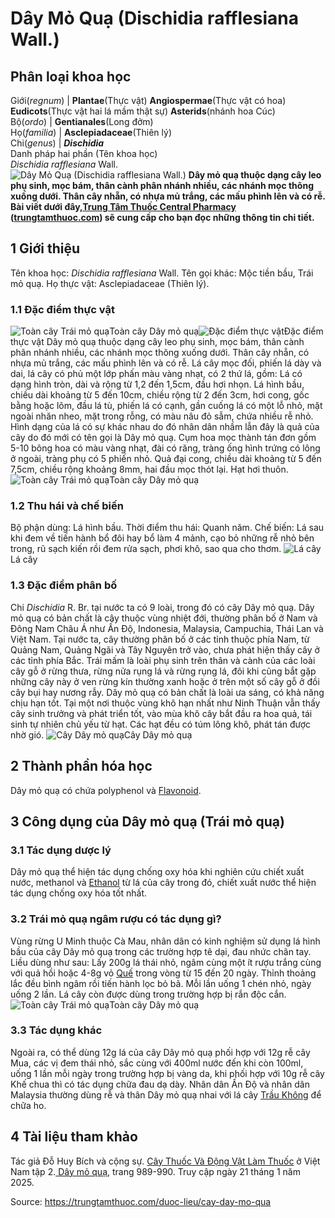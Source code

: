 # Dây Mỏ Quạ (Dischidia rafflesiana Wall.)

Phân loại khoa học  
---  
Giới(_regnum_) |  **Plantae**(Thực vật) **Angiospermae**(Thực vật có hoa) **Eudicots**(Thực vật hai lá mầm thật sự) **Asterids**(nhánh hoa Cúc)  
Bộ(_ordo_) | **Gentianales**(Long đởm)  
Họ(_familia_) | **Asclepiadaceae**(Thiên lý)  
Chi(_genus_) | **_Dischidia_**  
Danh pháp hai phần (Tên khoa học)  
_Dischidia rafflesiana_ Wall.  
![Dây Mỏ Quạ \(Dischidia rafflesiana Wall.\)](https://trungtamthuoc.com/images/others/trai-mo-qua-1601.jpg)
**Dây mỏ quạ thuộc dạng cây leo phụ sinh, mọc bám, thân cành phân nhánh nhiều, các nhánh mọc thõng xuống dưới. Thân cây nhẵn, có nhựa mủ trắng, các mấu phình lên và có rễ. Bài viết dưới đây,[Trung Tâm Thuốc Central Pharmacy](https://trungtamthuoc.com/ "Trung Tâm Thuốc Central Pharmacy") ([trungtamthuoc.com](https://trungtamthuoc.com/ "trungtamthuoc.com")) sẽ cung cấp cho bạn đọc những thông tin chi tiết.**
##  1 Giới thiệu
Tên khoa học: _Dischidia rafflesiana_ Wall.
Tên gọi khác: Mộc tiền bầu, Trái mỏ quạ.
Họ thực vật: Asclepiadaceae (Thiên lý).
### 1.1 Đặc điểm thực vật
![Toàn cây Trái mỏ quạ](https://trungtamthuoc.com/images/item/trai-mo-qua-4.jpg)Toàn cây Dây mỏ quạ![Đặc điểm thực vật](https://trungtamthuoc.com/images/item/trai-mo-qua-5.jpg)Đặc điểm thực vật
Dây mỏ quạ thuộc dạng cây leo phụ sinh, mọc bám, thân cành phân nhánh nhiều, các nhánh mọc thõng xuống dưới.
Thân cây nhẵn, có nhựa mủ trắng, các mấu phình lên và có rễ.
Lá cây mọc đối, phiến lá dày và dai, lá cây có phủ một lớp phấn màu vàng nhạt, có 2 thứ lá, gồm:
Lá có dạng hình tròn, dài và rộng từ 1,2 đến 1,5cm, đầu hơi nhọn.
Lá hình bầu, chiều dài khoảng từ 5 đến 10cm, chiều rộng từ 2 đến 3cm, hơi cong, gốc bằng hoặc lõm, đầu lá tù, phiến lá có cạnh, gần cuống lá có một lỗ nhỏ, mặt ngoài nhăn nheo, mặt trong rỗng, có màu nâu đỏ sẫm, chứa nhiều rễ nhỏ. Hình dạng của lá có sự khác nhau do đó nhân dân nhầm lẫn đây là quả của cây do đó mới có tên gọi là Dây mỏ quạ.
Cụm hoa mọc thành tán đơn gồm 5-10 bông hoa có màu vàng nhạt, đài có răng, tràng ống hình trứng có lông ở ngoài, tràng phụ có 5 phiến nhỏ.
Quả đại cong, chiều dài khoảng từ 5 đến 7,5cm, chiều rộng khoảng 8mm, hai đầu mọc thót lại.
Hạt hơi thuôn.
![Toàn cây Trái mỏ quạ](https://trungtamthuoc.com/images/item/trai-mo-qua-0.jpg)Toàn cây Dây mỏ quạ
### 1.2 Thu hái và chế biến
Bộ phận dùng: Lá hình bầu.
Thời điểm thu hái: Quanh năm.
Chế biến: Lá sau khi đem về tiến hành bổ đôi hay bổ làm 4 mảnh, cạo bỏ những rễ nhỏ bên trong, rũ sạch kiến rồi đem rửa sạch, phơi khô, sao qua cho thơm.
![Lá cây](https://trungtamthuoc.com/images/item/trai-mo-qua-3.jpg)Lá cây
### 1.3 Đặc điểm phân bố
Chi _Dischidia_ R. Br. tại nước ta có 9 loài, trong đó có cây Dây mỏ quạ.
Dây mỏ quạ có bản chất là cây thuộc vùng nhiệt đới, thường phân bố ở Nam và Đông Nam Châu Á như Ấn Độ, Indonesia, Malaysia, Campuchia, Thái Lan và Việt Nam.
Tại nước ta, cây thường phân bố ở các tỉnh thuộc phía Nam, từ Quảng Nam, Quảng Ngãi và Tây Nguyên trở vào, chưa phát hiện thấy cây ở các tỉnh phía Bắc.
Trái mấm là loài phụ sinh trên thân và cành của các loài cây gỗ ở rừng thưa, rừng nửa rụng lá và rừng rụng lá, đôi khi cũng bắt gặp những cây này ở ven rừng kín thường xanh hoặc ở trên một số cây gỗ ở đồi cây bụi hay nương rẫy.
Dây mỏ quạ có bản chất là loài ưa sáng, có khả năng chịu hạn tốt. Tại một nơi thuộc vùng khô hạn nhất như Ninh Thuận vẫn thấy cây sinh trưởng và phát triển tốt, vào mùa khô cây bắt đầu ra hoa quả, tái sinh tự nhiên chủ yếu từ hạt. Các hạt đều có túm lông khô, phát tán được nhờ gió.
![Cây Dây mỏ quạ](https://trungtamthuoc.com/images/item/trai-mo-qua-1.jpg)Cây Dây mỏ quạ
##  2 Thành phần hóa học
Dây mỏ quạ có chứa polyphenol và [Flavonoid](https://trungtamthuoc.com/hoat-chat/flavonoid "Flavonoid").
##  3 Công dụng của Dây mỏ quạ (Trái mỏ quạ)
### 3.1 Tác dụng dược lý
Dây mỏ quạ thể hiện tác dụng chống oxy hóa khi nghiên cứu chiết xuất nước, methanol và [Ethanol](https://trungtamthuoc.com/hoat-chat/ethanol "Ethanol") từ lá của cây trong đó, chiết xuất nước thể hiện tác dụng chống oxy hóa tốt nhất.
### 3.2 Trái mỏ quạ ngâm rượu có tác dụng gì?
Vùng rừng U Minh thuộc Cà Mau, nhân dân có kinh nghiệm sử dụng lá hình bầu của cây Dây mỏ quạ trong các trường hợp tê dại, đau nhức chân tay. Liều dùng như sau: Lấy 200g lá thái nhỏ, ngâm cùng một ít rượu trắng cùng với quả hồi hoặc 4-8g vỏ [Quế](https://trungtamthuoc.com/duoc-lieu/que-51 "Quế") trong vòng từ 15 đến 20 ngày. Thỉnh thoảng lắc đều bình ngâm rồi tiến hành lọc bỏ bã. Mỗi lần uống 1 chén nhỏ, ngày uống 2 lần. Lá cây còn được dùng trong trường hợp bị rắn độc cắn.
![Toàn cây Trái mỏ quạ](https://trungtamthuoc.com/images/item/trai-mo-qua-2.jpg)Toàn cây Dây mỏ quạ
### 3.3 Tác dụng khác
Ngoài ra, có thể dùng 12g lá của cây Dây mỏ quạ phối hợp với 12g rễ cây Mua, các vị đem thái nhỏ, sắc cùng với 400ml nước đến khi còn 100ml, uống 1 lần mỗi ngày trong trường hợp bị vàng da, khi phối hợp với 10g rễ cây Khế chua thì có tác dụng chữa đau dạ dày.
Nhân dân Ấn Độ và nhân dân Malaysia thường dùng rễ và thân Dây mỏ quạ nhai với lá cây [Trầu Không](https://trungtamthuoc.com/duoc-lieu/trau-khong "Trầu Không") để chữa ho.
##  4 Tài liệu tham khảo
Tác giả Đỗ Huy Bích và cộng sự. [Cây Thuốc Và Động Vật Làm Thuốc](https://trungtamthuoc.com/bai-viet/doc-online-va-tai-mien-phi-pdf-sach-cay-thuoc-va-dong-vat-lam-thuoc-o-viet-nam "Cây Thuốc Và Động Vật Làm Thuốc") ở Việt Nam tập 2.[ Dây mỏ quạ](https://trungtamthuoc.com/upload/pdf/cay-thuoc-va-dong-vat-lam-thuoc-tap-2-trungtamthuoc.com.pdf), trang 989-990. Truy cập ngày 21 tháng 1 năm 2025.


Source: https://trungtamthuoc.com/duoc-lieu/cay-day-mo-qua